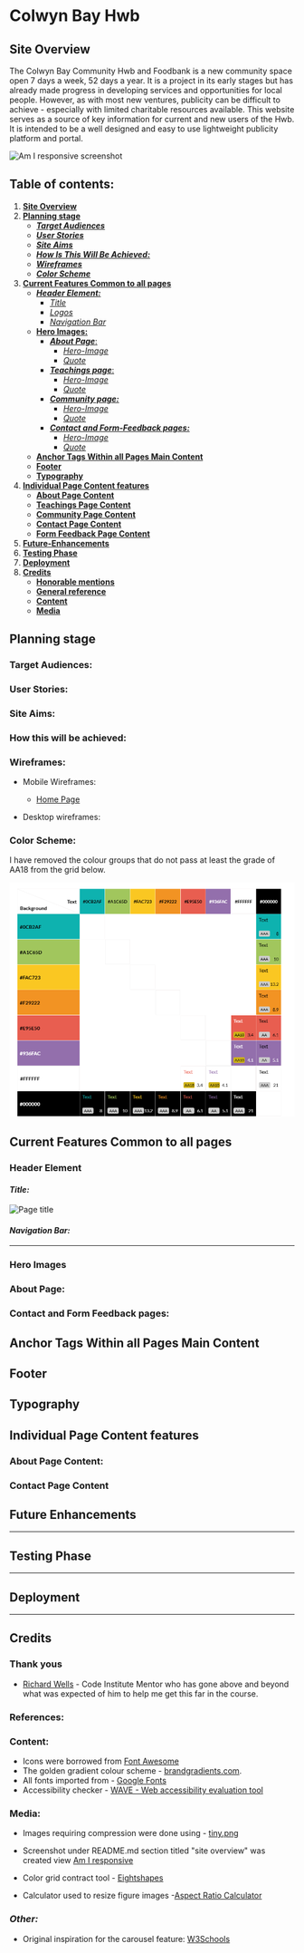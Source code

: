 # **Colwyn Bay Hwb**
## **Site Overview**
The Colwyn Bay Community Hwb and Foodbank is a new community space open 7 days a week, 52 days a year. It is a project in its early stages but has already made progress in developing services and opportunities for local people. However, as with most new ventures, publicity can be difficult to achieve - especially with limited charitable resources available. This website serves as a source of key information for current and new users of the Hwb. It is intended to be a well designed and easy to use lightweight publicity platform and portal.

![Am I responsive screenshot](docs/screenshots/am-i-responsive.jpg)
## Table of contents:
1. [**Site Overview**](#site-overview)
1. [**Planning stage**](#planning-stage)
    * [***Target Audiences***](#target-audiences)
    * [***User Stories***](#user-stories)
    * [***Site Aims***](#site-aims)
    * [***How Is This Will Be Achieved:***](#how-is-this-will-be-achieved)
    * [***Wireframes***](#wireframes)
    * [***Color Scheme***](#color-scheme)
1. [**Current Features Common to all pages**](#current-features-common-to-all-pages)
    * [***Header Element:***](#header-element)
        * [*Title*](#title)
        * [*Logos*](#logos)
        * [*Navigation Bar*](#navigation-bar)
    * [**Hero Images:**](#hero-images)
      * [***About Page***:](#about-page)
          * [*Hero-Image*](#hero-image)
          * [*Quote*](#quote)
      * [***Teachings page***:](#teachings-page)
          * [*Hero-Image*](#hero-image-1)
          * [*Quote*](#quote-1)
      * [***Community page:***](#community-page)
          * [*Hero-Image*](#hero-image-2)
          * [*Quote*](#quote-2)
      * [***Contact and Form-Feedback pages:***](#contact-and-form-feedback-pages)
          * [*Hero-Image*](#hero-image-3)
          * [*Quote*](#quote-3)
    * [**Anchor Tags Within all Pages Main Content**](#anchor-tags-within-all-pages-main-content)
    * [**Footer**](#footer)
    * [**Typography**](#typography)
1. [**Individual Page Content features**](#individual-page-content-features)
    * [**About Page Content**](#about-page-content)
    * [**Teachings Page Content**](#teachings-page-content)
    * [**Community Page Content**](#community-page-content)
    * [**Contact Page Content**](#contact-page-content)
    * [**Form Feedback Page Content**](#form-feedback-page-content)
1. [**Future-Enhancements**](#future-enhancements)
1. [**Testing Phase**](#testing-phase)
1. [**Deployment**](#deployment)
1. [**Credits**](#credits)
    * [**Honorable mentions**](#honorable-mentions)
    * [**General reference**](#general-reference)
    * [**Content**](#content)
    * [**Media**](#media)

## **Planning stage**
### **Target Audiences:**


### **User Stories:**


### **Site Aims:**


### **How this will be achieved:**




### **Wireframes:**


* Mobile Wireframes:
    * [Home Page](docs/wireframes/landing-mobile-wireframe.png)


* Desktop wireframes:



### **Color Scheme:**
I have removed the colour groups that do not pass at least the grade of AA18 from the grid below.

![Color contrast grid](docs/screenshots/contrast-grid.png)

## **Current Features Common to all pages**
###  **Header Element**

#### *Title:*
![Page title](docs/screenshots/title.jpg)


#### *Navigation Bar:*

***
### **Hero Images**


### **About Page**:


### **Contact and Form Feedback pages:**




## **Anchor Tags Within all Pages Main Content**

## **Footer**



## **Typography**

## **Individual Page Content features**
### **About Page Content:**








### **Contact Page Content**


## **Future Enhancements**

***
## **Testing Phase**

***
## **Deployment**

***
## **Credits**
### **Thank yous**

* [Richard Wells](https://github.com/D0nni387) - Code Institute Mentor who has gone above and beyond what was expected of him to help me get this far in the course.


### **References:**


### **Content:**
* Icons were borrowed from [Font Awesome](https://fontawesome.com)
* The golden gradient colour scheme - [brandgradients.com](http://www.brandgradients.com/gold-gradient).
* All fonts imported from - [Google Fonts](https://fonts.google.com/)
* Accessibility checker - [WAVE - Web accessibility evaluation tool](https://wave.webaim.org/)
  
### **Media:**

* Images requiring compression were done using - [tiny.png](https://tinypng.com) 

* Screenshot under README.md section titled "site overview" was created view [Am I responsive](https://ui.dev/amiresponsive?url=https://gwhitdev.github.io/colwynbay-hwb/)

* Color grid contract tool - [Eightshapes](https://contrast-grid.eightshapes.com/) 

* Calculator used to resize figure images -[Aspect Ratio Calculator](https://andrew.hedges.name/experiments/aspect_ratio/)

### **Other*:*
* Original inspiration for the carousel feature: [W3Schools](https://www.w3schools.com/howto/howto_js_slideshow.asp)

